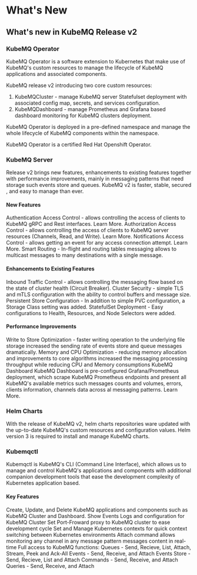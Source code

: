 # What's New

## What's new in KubeMQ Release v2

### KubeMQ Operator
KubeMQ Operator is a software extension to Kubernetes that make use of KubeMQ's custom resources to manage the lifecycle of KubeMQ applications and associated components.

KubeMQ release v2 introducing two core custom resources:

1. KubeMQCluster - manage KubeMQ server Statefulset deployment with associated config map, secrets, and services configuration.
2. KubeMQDashboard - manage Prometheus and Grafana based dashboard monitoring for KubeMQ clusters deployment.

KubeMQ Operator is deployed in a pre-defined namespace and manage the whole lifecycle of KubeMQ components within the namespace.

KubeMQ Operator is a certified Red Hat Openshift Operator.

### KubeMQ Server
Release v2 brings new features, enhancements to existing features together with performance improvements, mainly in messaging patterns that need storage such events store and queues. KubeMQ v2 is faster, stable, secured , and easy to manage than ever.

#### New Features
Authentication Access Control - allows controlling the access of clients to KubeMQ gRPC and Rest interfaces. Learn More.
Authorization Access Control - allows controlling the access of clients to KubeMQ server resources (Channels, Read, and Write). Learn More.
Notifications Access Control - allows getting an event for any access connection attempt. Learn More.
Smart Routing - In-flight and routing tables messaging allows to multicast messages to many destinations with a single message.

#### Enhancements to Existing Features
Inbound Traffic Control - allows controlling the messaging flow based on the state of cluster health (Circuit Breaker).
Cluster Security - simple TLS and mTLS configuration with the ability to control buffers and message size.
Persistent Store Configuration - In addition to simple PVC configuration, a Storage Class setting was added.
StatefulSet Deployment - Easy configurations to Health, Resources, and Node Selectors were added.

#### Performance Improvements
Write to Store Optimization - faster writing operation to the underlying file storage increased the sending rate of events store and queue messages dramatically.
Memory and CPU Optimization - reducing memory allocation and improvements to core algorithms increased the messaging processing throughput while reducing CPU and Memory consumptions
KubeMQ Dashboard
KubeMQ Dashboard is pre-configured Grafana/Prometheus deployment, which scrape KubeMQ Prometheus endpoints and present all KubeMQ's available metrics such messages counts and volumes, errors, clients information, channels data across al messaging patterns.
Learn More.

### Helm Charts
With the release of KubeMQ v2, helm charts repositories ware updated with the up-to-date KubeMQ's custom resources and configuration values.
Helm version 3 is required to install and manage KubeMQ charts.

### Kubemqctl
Kubemqctl is KubeMQ's CLI (Command Line Interface), which allows us to manage and control KubeMQ's applications and components with additional companion development tools that ease the development complexity of Kubernetes application based.

#### Key Features
Create, Update, and Delete KubeMQ applications and components such as KubeMQ Cluster and Dashboard.
Show Events Logs and configuration for KubeMQ Cluster
Set Port-Froward proxy to KubeMQ cluster to ease development cycle
Set and Manage Kubernetes contexts for quick context switching between Kubernetes environments
Attach command allows monitoring any channel in any message pattern messages content  in real-time
Full access to KubeMQ functions:
Queues - Send, Recieve, List, Attach, Stream, Peek and Ack-All
Events - Send, Receive, and Attach
Events Store - Send, Recieve, List and Attach
Commands - Send, Receive, and Attach
Queries - Send, Receive, and Attach

